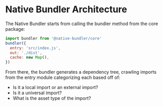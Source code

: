 # Native Bundler Architecture

The Native Bundler starts from calling the bundler method from the core package:

```js
import bundler from '@native-bundler/core'
bundler({
  entry: 'src/index.js',
  out: './dist',
  cache: new Map(),
})
```

From there, the bundler generates a dependency tree, crawling imports from the entry module
categorizing each based off of:

- Is it a local import or an external import?
- Is it a universal import?
- What is the asset type of the import?
